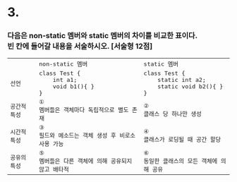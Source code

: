 # 3.

### 다음은 non-static 멤버와 static 멤버의 차이를 비교한 표이다.<br>빈 칸에 들어갈 내용을 서술하시오. [서술형 12점]

<font face="monospace">
<table>
    <tr>
        <td>
        </td>
        <td>
            non-static 멤버
        </td>
        <td>
            static 멤버
        </td>
    </tr>
    <tr>
        <td>
            선언
        </td>
        <td>
            class Test {<br>
            &nbsp;&nbsp;&nbsp;&nbsp;int a1;<br>
            &nbsp;&nbsp;&nbsp;&nbsp;void b1(){ }<br>
            }
        </td>
        <td>
            class Test {<br>
            &nbsp;&nbsp;&nbsp;&nbsp;static int a2;<br>
            &nbsp;&nbsp;&nbsp;&nbsp;static void b2(){ }<br>
            }
        </td>
    </tr>
    <tr>
        <td>
            공간적 특성
        </td>
        <td>
            ①<br>
            멤버들은 객체마다 독립적으로 별도 존재
        </td>
        <td>
            ②<br>
            클래스 당 하나만 생성
        </td>
    </tr>
    <tr>
        <td>
            시간적 특성
        </td>
        <td>
            ③<br>
            필드와 메소드는 객체 생성 후 비로소 사용 가능
        </td>
        <td>
            ④<br>
            클래스가 로딩될 때 공간 할당
        </td>
    </tr>
    <tr>
        <td>
            공유의 특성
        </td>
        <td>
            ⑤<br>
            멤버들은 다른 객체에 의해 공유되지 않고 배타적
        </td>
        <td>
            ⑥<br>
            동일한 클래스의 모든 객체에 의해 공유
        </td>
    </tr>
</table>
